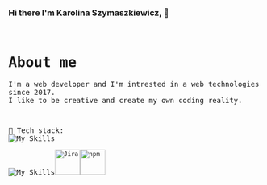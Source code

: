 ### Hi there I'm Karolina Szymaszkiewicz, 👋 
<!--[![Typing SVG](https://readme-typing-svg.demolab.com?font=Fira+Code&pause=1000&color=07F76C&width=435&lines=It's+great+to+have+you+here!)](https://git.io/typing-svg)-->
<br> 
<samp>

# About me
I'm a web developer and I'm intrested in a web technologies since 2017. <br>
I like to be creative and create my own coding reality.<br>
<!--📷 Catch me taking some <a href="hhttps://www.flickr.com/photos/184775256@N04/">pictures</a> in my free time.-->
</samp><br> 

🔗 <samp>Tech stack:</samp><br>
![My Skills](https://skillicons.dev/icons?i=postgresql,github,git,vscode,python,gulp,wordpress,figma,webflow)
<!--[![My Skills](https://skillicons.dev/icons?i=,html,css,sass,bootstrap,codepen,discord)](https://skillicons.dev)-->
![My Skills](https://skillicons.dev/icons?i=html,css,sass,js,bootstrap,codepen,discord)<code><img width="50" src="https://user-images.githubusercontent.com/25181517/183912952-83784e94-629d-4c34-a961-ae2ae795b662.png" alt="Jira" title="Jira"/></code><code><img width="50" src="https://user-images.githubusercontent.com/25181517/121401671-49102800-c959-11eb-9f6f-74d49a5e1774.png" alt="npm" title="npm"/></code>
<!--<code><img title="GIMP" alt="GNU Image Manipulation Program - GIMP" width="40px" src="https://cdn.jsdelivr.net/gh/devicons/devicon/icons/gimp/gimp-original.svg" /></code>-->
<!--🛢 &nbsp;Database:&nbsp;
  ![MongoDB](https://img.shields.io/badge/-MongoDB-0A1A2F?style=flat&logo=mongodb)-->
<!--<samp>I want to learn:</samp>-->
<!--![My Skills](https://skillicons.dev/icons?i=,react,vue,flutter)-->


<!--<a target="_blank" href="https://www.linkedin.com/in/karolina-szymaszkiewicz-webdev"><img width="50px" src="https://i.ibb.co/y5PbksN/Linkedin.png" alt="Linkedin" border="0"></a>
</samp> -->

<!--


Here are some ideas to get you started:

- 🔭 I’m currently working on ...
- 🌱 I’m currently learning ...
- 👯 I’m looking to collaborate on ...
- 🤔 I’m looking for help with ...
- 💬 Ask me about ...
- 📫 How to reach me: ...
- 😄 Pronouns: ...
- ⚡ Fun fact: ...
-->
